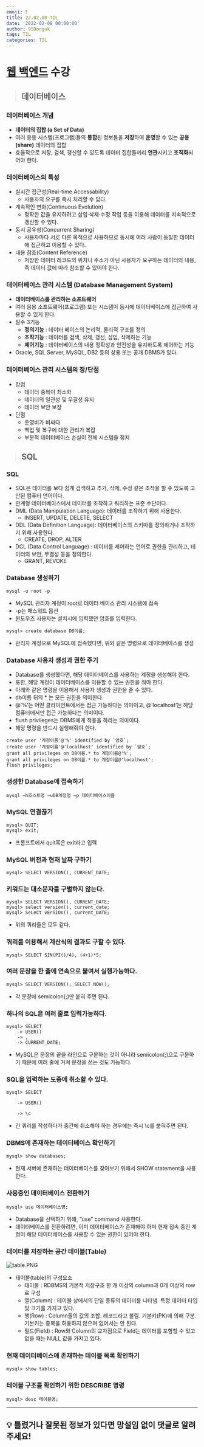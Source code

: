 ```yaml
---
emoji: ❗
title: 22.02.08 TIL
date: '2022-02-08 00:00:00'
author: 95Donguk
tags: TIL
categories: TIL
---
```


# [웹 백엔드](https://www.boostcourse.org/web326) 수강

> ## 데이터베이스

### 데이터베이스 개념
* **데이터의 집합 (a Set of Data)**
* 여러 응용 시스템(프로그램)들의 **통합**된 정보들을 **저장**하여 **운영**할 수 있는 **공용(share)** 데이터의 집합
* 효율적으로 저장, 검색, 갱신할 수 있도록 데이터 집합들끼리 **연관**시키고 **조직화**되어야 한다.

### 데이터베이스의 특성
* 실시간 접근성(Real-time Accessability)
	* 사용자의 요구를 즉시 처리할 수 있다.
* 계속적인 변화(Continuous Evolution)
	* 정확한 값을 유지하려고 삽입·삭제·수정 작업 등을 이용해 데이터를 지속적으로 갱신할 수 있다.
* 동시 공유성(Concurrent Sharing)
	* 사용자마다 서로 다른 목적으로 사용하므로 동시에 여러 사람이 동일한 데이터에 접근하고 이용할 수 있다.
* 내용 참조(Content Reference)
	* 저장한 데이터 레코드의 위치나 주소가 아닌 사용자가 요구하는 데이터의 내용, 즉 데이터 값에 따라 참조할 수 있어야 한다.

### 데이터베이스 관리 시스템 (Database Management System)
* **데이터베이스를 관리하는 소프트웨어**
* 여러 응용 소프트웨어(프로그램) 또는 시스템이 동시에 데이터베이스에 접근하여 사용할 수 있게 한다.
* 필수 3기능
	* **정의기능** : 데이터 베이스의 논리적, 물리적 구조를 정의
	* **조작기능** : 데이터를 검색, 삭제, 갱신, 삽입, 삭제하는 기능
	* **제어기능** : 데이터베이스의 내용 정확성과 안전성을 유지하도록 제어하는 기능
* Oracle, SQL Server, MySQL, DB2 등의 상용 또는 공개 DBMS가 있다.

### 데이터베이스 관리 시스템의 장/단점
* 장점
	* 데이터 중복이 최소화
	* 데이터의 일관성 및 무결성 유지
	* 데이터 보안 보장
* 단점
	* 운영비가 비싸다
	* 백업 및 복구에 대한 관리가 복잡
	* 부분적 데이터베이스 손실이 전체 시스템을 정지

> ## SQL

### SQL
* SQL은 데이터를 보다 쉽게 검색하고 추가, 삭제, 수정 같은 조작을 할 수 있도록 고안된 컴퓨터 언어이다.
* 관계형 데이터베이스에서 데이터를 조작하고 쿼리하는 표준 수단이다.
* DML (Data Manipulation Language): 데이터를 조작하기 위해 사용한다.
	* INSERT, UPDATE, DELETE, SELECT
* DDL (Data Definition Language): 데이터베이스의 스키마를 정의하거나 조작하기 위해 사용한다.
	* CREATE, DROP, ALTER
* DCL (Data Control Language) : 데이터를 제어하는 언어로 권한을 관리하고, 테이터의 보안, 무결성 등을 정의한다.
	* GRANT, REVOKE


### Database 생성하기
```
mysql -u root -p
```
* MySQL 관리자 계정이 root로 데이터 베이스 관리 시스템에 접속
* -p는 패스워드 옵션
* 윈도우즈 사용자는 설치시에 입력했던 암호를 입력한다.
```
mysql> create database DB이름;
```
* 관리자 계정으로 MySQL에 접속했다면, 위와 같은 명령으로 데이터베이스를 생성

### Database 사용자 생성과 권한 주기
* Database를 생성했다면, 해당 데이터베이스를 사용하는 계정을 생성해야 한다.
* 또한, 해당 계정이 데이터베이스를 이용할 수 있는 권한을 줘야 한다.
* 아래와 같은 명령을 이용해서 사용자 생성과 권한을 줄 수 있다.
* db이름 뒤의 * 는 모든 권한을 의미한다.
* @’%’는 어떤 클라이언트에서든 접근 가능하다는 의미이고, @’localhost’는 해당 컴퓨터에서만 접근 가능하다는 의미이다.
* flush privileges는 DBMS에게 적용을 하라는 의미이다.
* 해당 명령을 반드시 실행해줘야 한다.
```
create user '계정이름'@'%' identified by `암호`;
create user '계정이름'@'localhost' identified by `암호`;
grant all privileges on DB이름.* to 계정이름@'%';
grant all privileges on DB이름.* to 계정이름@'localhost';
flush privileges;
```

### 생성한 Database에 접속하기
```
mysql –h호스트명 –uDB계정명 –p 데이터베이스이름
```

### MySQL 연결끊기
```
mysql> QUIT;
mysql> exit;
```
* 프롬프트에서 quit혹은 exit라고 입력

### MySQL 버전과 현재 날짜 구하기
```
mysql> SELECT VERSION(), CURRENT_DATE;
```

### 키워드는 대소문자를 구별하지 않는다.
```
mysql> SELECT VERSION(), CURRENT_DATE;
mysql> select version(), current_date;
mysql> SeLeCt vErSiOn(), current_DATE;
```
* 위의 쿼리들은 모두 같다.

### 쿼리를 이용해서 계산식의 결과도 구할 수 있다.
```
mysql> SELECT SIN(PI()/4), (4+1)*5;
```

### 여러 문장을 한 줄에 연속으로 붙여서 실행가능하다.
```
mysql> SELECT VERSION(); SELECT NOW();
```
* 각 문장에 semicolon(;)만 붙혀 주면 된다.

### 하나의 SQL은 여러 줄로 입력가능하다.
```
mysql> SELECT
    -> USER()
    -> ,
    -> CURRENT_DATE;
```
* MySQL은 문장의 끝을 라인으로 구분하는 것이 아니라 semicolon(;)으로 구분하기 때문에 여러 줄에 거쳐 문장을 쓰는 것도 가능하다.

### SQL을 입력하는 도중에 취소할 수 있다.
```
mysql> SELECT

    -> USER()

    -> \c
```
* 긴 쿼리를 작성하다가 중간에 취소해야 하는 경우에는 즉시 \c를 붙혀주면 된다.

### DBMS에 존재하는 데이터베이스 확인하기
```
mysql> show databases;
```
* 현재 서버에 존재하는 데이터베이스를 찾아보기 위해서 SHOW statement을 사용한다.

### 사용중인 데이터베이스 전환하기
```
mysql> use 데이터베이스명;
```
* Database을 선택하기 위해, “use” command 사용한다.
* 데이터베이스를 전환하려면, 이미 데이터베이스가 존재해야 하며 현재 접속 중인 계정이 해당 데이터베이스를 사용할 수 있는 권한이 있어야 한다.

### 데이터를 저장하는 공간 테이블(Table)
![table.PNG](./images/22.02.08/table.PNG)
* 테이블(table)의 구성요소
	* 테이블 : RDBMS의 기본적 저장구조 한 개 이상의 column과 0개 이상의 row로 구성
	* 열(Column) : 테이블 상에서의 단일 종류의 데이터를 나타냄. 특정 데이터 타입 및 크기를 가지고 있다.
	* 행(Row) : Column들의 값의 조합. 레코드라고 불림. 기본키(PK)에 의해 구분. 기본키는 중복을 허용하지 않으며 없어서는 안 된다.
	* 필드(Field) : Row와 Column의 교차점으로 Field는 데이터를 포함할 수 있고 없을 때는 NULL 값을 가지고 있다.

### 현재 데이터베이스에 존재하는 테이블 목록 확인하기
```
mysql> show tables;
```

### 테이블 구조를 확인하기 위한 DESCRIBE 명령
```
mysql> desc 테이블명;
```

***
## 💡 틀렸거나 잘못된 정보가 있다면 망설임 없이 댓글로 알려주세요!

